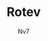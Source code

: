 ---
title: "Rotev"
author: "Nv7"
description: "This is a custom PCB and Arduino library I'm working on for the Robot Tour and Electric Vehicle challenge."
created_at: "2025-07-30"
---